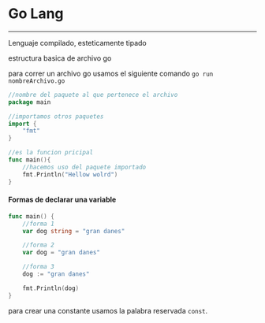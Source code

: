 # Go Lang
---
Lenguaje compilado, esteticamente tipado

estructura basica de archivo go

para correr un archivo go usamos el siguiente comando `go run nombreArchivo.go` 

```go
//nombre del paquete al que pertenece el archivo
package main

//importamos otros paquetes
import {
    "fmt"
}

//es la funcion pricipal
func main(){
    //hacemos uso del paquete importado
    fmt.Println("Hellow wolrd")
}
```

#### Formas de declarar una variable

```go
func main() {
    //forma 1
    var dog string = "gran danes"

    //forma 2
    var dog = "gran danes"

    //forma 3
    dog := "gran danes" 

	fmt.Println(dog)
}
```

para crear una constante usamos la palabra reservada `const`.